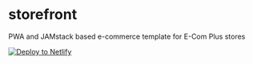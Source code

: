 # storefront
PWA and JAMstack based e-commerce template for E-Com Plus stores

[![Deploy to Netlify](https://www.netlify.com/img/deploy/button.svg)](https://app.netlify.com/start/deploy?stack=cms&repository=https://github.com/vitorrgg/storefront)

